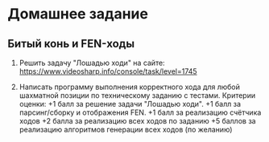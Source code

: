 # Домашнее задание
## Битый конь и FEN-ходы
1. Решить задачу "Лошадью ходи" на сайте:
https://www.videosharp.info/console/task/level=1745

2. Написать программу выполнения корректного хода
для любой шахматной позиции по техническому заданию с тестами.
Критерии оценки: +1 балл за решение задачи "Лошадью ходи".
+1 балл за парсинг/сборку и отображения FEN.
+1 балл за реализацию счётчика ходов
+2 балла за реализацию всех ходов по заданию
+5 баллов за реализацию алгоритмов генерации всех ходов (по желанию)


